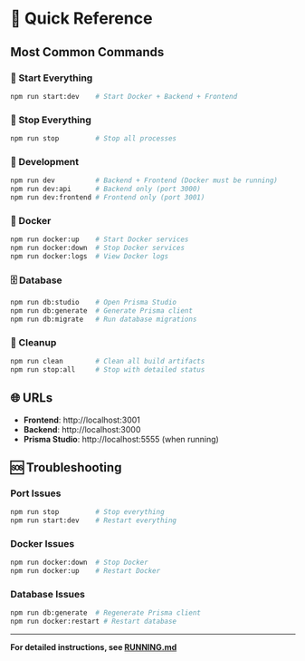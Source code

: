 # 🚀 Quick Reference

## Most Common Commands

### 🎯 Start Everything

```bash
npm run start:dev    # Start Docker + Backend + Frontend
```

### 🛑 Stop Everything

```bash
npm run stop         # Stop all processes
```

### 🔧 Development

```bash
npm run dev          # Backend + Frontend (Docker must be running)
npm run dev:api      # Backend only (port 3000)
npm run dev:frontend # Frontend only (port 3001)
```

### 🐳 Docker

```bash
npm run docker:up    # Start Docker services
npm run docker:down  # Stop Docker services
npm run docker:logs  # View Docker logs
```

### 🗄️ Database

```bash
npm run db:studio    # Open Prisma Studio
npm run db:generate  # Generate Prisma client
npm run db:migrate   # Run database migrations
```

### 🧹 Cleanup

```bash
npm run clean        # Clean all build artifacts
npm run stop:all     # Stop with detailed status
```

## 🌐 URLs

- **Frontend**: http://localhost:3001
- **Backend**: http://localhost:3000
- **Prisma Studio**: http://localhost:5555 (when running)

## 🆘 Troubleshooting

### Port Issues

```bash
npm run stop         # Stop everything
npm run start:dev    # Restart everything
```

### Docker Issues

```bash
npm run docker:down  # Stop Docker
npm run docker:up    # Restart Docker
```

### Database Issues

```bash
npm run db:generate  # Regenerate Prisma client
npm run docker:restart # Restart database
```

---

**For detailed instructions, see [RUNNING.md](RUNNING.md)**
